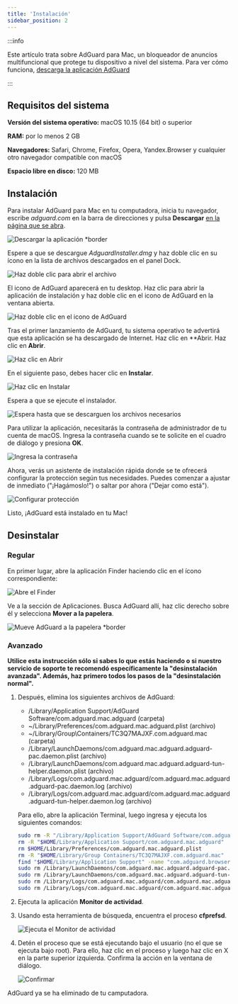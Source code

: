 ```yaml
---
title: 'Instalación'
sidebar_position: 2
---
```


:::info

Este artículo trata sobre AdGuard para Mac, un bloqueador de anuncios multifuncional que protege tu dispositivo a nivel del sistema. Para ver cómo funciona, [descarga la aplicación AdGuard](https://agrd.io/download-kb-adblock)

:::

## Requisitos del sistema

**Versión del sistema operativo:** macOS 10.15 (64 bit) o superior

**RAM:** por lo menos 2 GB

**Navegadores:** Safari, Chrome, Firefox, Opera, Yandex.Browser y cualquier otro navegador compatible con macOS

**Espacio libre en disco:** 120 MB

## Instalación

Para instalar AdGuard para Mac en tu computadora, inicia tu navegador, escribe *adguard.com* en la barra de direcciones y pulsa **Descargar** [en la página que se abra](https://adguard.com/download.html?auto=1).

![Descargar la aplicación *border](https://cdn.adtidy.org/content/kb/ad_blocker/mac/1.jpg)

Espere a que se descargue *AdguardInstaller.dmg* y haz doble clic en su ícono en la lista de archivos descargados en el panel Dock.

![Haz doble clic para abrir el archivo](https://cdn.adtidy.org/content/kb/ad_blocker/mac/installation_open_the_file.jpg)

El icono de AdGuard aparecerá en tu desktop. Haz clic para abrir la aplicación de instalación y haz doble clic en el icono de AdGuard en la ventana abierta.

![Haz doble clic en el icono de AdGuard](https://cdn.adtidy.org/content/kb/ad_blocker/mac/3.jpg)

Tras el primer lanzamiento de AdGuard, tu sistema operativo te advertirá que esta aplicación se ha descargado de Internet. Haz clic en **Abrir. Haz clic en **Abrir**.

![Haz clic en Abrir](https://cdn.adtidy.org/content/kb/ad_blocker/mac/4.jpg)

En el siguiente paso, debes hacer clic en **Instalar**.

![Haz clic en Instalar](https://cdn.adtidy.org/public/Adguard/kb/installation/Mac/en/5.png)

Espera a que se ejecute el instalador.

![Espera hasta que se descarguen los archivos necesarios](https://cdn.adtidy.org/content/kb/ad_blocker/mac/6.jpg)

Para utilizar la aplicación, necesitarás la contraseña de administrador de tu cuenta de macOS. Ingresa la contraseña cuando se te solicite en el cuadro de diálogo y presiona **OK**.

![Ingresa la contraseña](https://cdn.adtidy.org/content/kb/ad_blocker/mac/7.jpg)

Ahora, verás un asistente de instalación rápida donde se te ofrecerá configurar la protección según tus necesidades. Puedes comenzar a ajustar de inmediato ("¡Hagámoslo!") o saltar por ahora ("Dejar como está").

![Configurar protección](https://cdn.adtidy.org/content/kb/ad_blocker/mac/installation-wizard.jpg)

Listo, ¡AdGuard está instalado en tu Mac!

## Desinstalar

### Regular

En primer lugar, abre la aplicación Finder haciendo clic en el ícono correspondiente:

![Abre el Finder](https://cdn.adtidy.org/public/Adguard/En/Articles/howtodelete/finder.png)

Ve a la sección de Aplicaciones. Busca AdGuard allí, haz clic derecho sobre él y selecciona **Mover a la papelera**.

![Mueve AdGuard a la papelera *border](https://cdn.adtidy.org/content/kb/ad_blocker/mac/11.jpg)

### Avanzado

**Utilice esta instrucción sólo si sabes lo que estás haciendo o si nuestro servicio de soporte te recomendó específicamente la "desinstalación avanzada". Además, haz primero todos los pasos de la "desinstalación normal".**

1. Después, elimina los siguientes archivos de AdGuard:
    - /Library/Application Support/AdGuard Software/com.adguard.mac.adguard (carpeta)
    - ~/Library/Preferences/com.adguard.mac.adguard.plist (archivo)
    - ~/Library/Group\Containers/TC3Q7MAJXF.com.adguard.mac (carpeta)
    - /Library/LaunchDaemons/com.adguard.mac.adguard.adguard-pac.daemon.plist (archivo)
    - /Library/LaunchDaemons/com.adguard.mac.adguard.adguard-tun-helper.daemon.plist (archivo)
    - /Library/Logs/com.adguard.mac.adguard/com.adguard.mac.adguard.adguard-pac.daemon.log (archivo)
    - /Library/Logs/com.adguard.mac.adguard/com.adguard.mac.adguard.adguard-tun-helper.daemon.log (archivo)

    Para ello, abre la aplicación Terminal, luego ingresa y ejecuta los siguientes comandos:

    ```bash
    sudo rm -R "/Library/Application Support/AdGuard Software/com.adguard.mac.adguard"
    rm -R "$HOME/Library/Application Support/com.adguard.mac.adguard"
    rm $HOME/Library/Preferences/com.adguard.mac.adguard.plist
    rm -R "$HOME/Library/Group Containers/TC3Q7MAJXF.com.adguard.mac"
    find "$HOME/Library/Application Support" -name "com.adguard.browser_extension_host.nm.json" -delete
    sudo rm /Library/LaunchDaemons/com.adguard.mac.adguard.adguard-pac.daemon.plist
    sudo rm /Library/LaunchDaemons/com.adguard.mac.adguard.adguard-tun-helper.daemon.plist
    sudo rm /Library/Logs/com.adguard.mac.adguard/com.adguard.mac.adguard.adguard-pac.daemon.log
    sudo rm /Library/Logs/com.adguard.mac.adguard/com.adguard.mac.adguard.adguard-tun-helper.daemon.log
    ```

1. Ejecuta la aplicación **Monitor de actividad**.
1. Usando esta herramienta de búsqueda, encuentra el proceso **cfprefsd**.

    ![Ejecuta el Monitor de actividad](https://cdn.adtidy.org/content/kb/ad_blocker/mac/22.jpg)

1. Detén el proceso que se está ejecutando bajo el usuario (no el que se ejecuta bajo root). Para ello, haz clic en el proceso y luego haz clic en X en la parte superior izquierda. Confirma la acción en la ventana de diálogo.

    ![Confirmar](https://cdn.adtidy.org/content/kb/ad_blocker/mac/33.jpg)

AdGuard ya se ha eliminado de tu camputadora.
